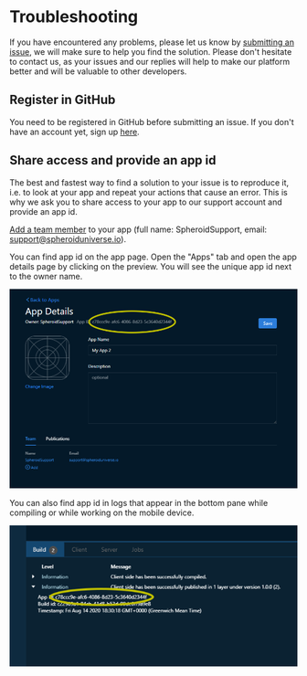 # Troubleshooting

If you have encountered any problems, please let us know by [submitting an issue](https://github.com/SpheroidUniverse/SpheroidScript/issues/new), 
we will make sure to help you find the solution. Please don't hesitate to contact us, 
as your issues and our replies will help to make our platform better and will be valuable 
to other developers.

## Register in GitHub

You need to be registered in GitHub before submitting an issue. 
If you don't have an account yet, sign up [here](https://github.com/).

## Share access and provide an app id

The best and fastest way to find a solution to your issue is to reproduce it, 
i.e. to look at your app and repeat your actions that cause an error. 
This is why we ask you to share access to your app 
to our support account and provide an app id.

[Add a team member](team-member-add.md) to your app 
(full name: SpheroidSupport, email: support@spheroiduniverse.io).

You can find app id on the app page. Open the "Apps" tab and open the app details page 
by clicking on the preview. You will see the unique app id next to the owner name.

![](images/app-id-app-details.png)

You can also find app id in logs that appear in the bottom pane 
while compiling or while working on the mobile device.

![](images/app-id-logs.png)
 